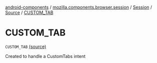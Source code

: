 [android-components](../../../index.md) / [mozilla.components.browser.session](../../index.md) / [Session](../index.md) / [Source](index.md) / [CUSTOM_TAB](./-c-u-s-t-o-m_-t-a-b.md)

# CUSTOM_TAB

`CUSTOM_TAB` [(source)](https://github.com/mozilla-mobile/android-components/blob/master/components/browser/session/src/main/java/mozilla/components/browser/session/Session.kt#L144)

Created to handle a CustomTabs intent

